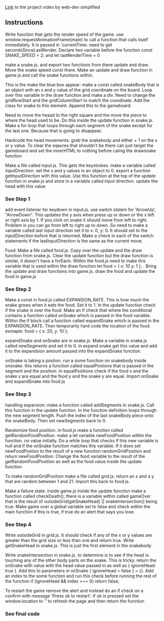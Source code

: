 [Link](https://www.youtube.com/watch?v=QTcIXok9wNY) to the project video by web-dev simplified

## Instructions

Write function that gets the render speed of the game. use window.requestAnimationFrame(main) to call a function that calls itself immediately. It is passed in 'currentTime. need to get secondsSinceLastRender. Declare two variable before the function const SNAKE_SPEED = 2; and let lastRenderTime = 0

make a snake.js. and export two functions from there update and draw. Move the snake speed const there. Make an update and draw function in game js and call the snake functions within.

This is the make the blue box appear: make a const called snakeBody that is an object with an x and y value of the grid coordinate on the board. Loop over this variable in the draw function and make a div. Need to change the gridRowStart and the gridColumnStart to match the coordinate. Add the class for snake to this element. Append this to the gameboard.

Need to move the heaad to the right square and the move the piece to where the head used to be. Do this inside the update function in snake.js. Make a for loop that loops through each segment of the snake except for the last one. Because that is going to disappear.

Hardcode the head movements. grab the snakebody and either + 1 on the x or y value. To clear the sqaures that shouldn't be there can just target the gameboard and set the innerHTML to nothing before caling the drawsnake function

Make a file called input.js. This gets the keystrokes. make a variable called inputDirection. set the x and y values in an object to 0. export a function getInputDirection with this value. Use this function at the top of the update function in snake.js and store in a variable called input direction. update the head with this value

### See Step 1

add event listener for keydown in input.js. use switch statem for 'ArrowUp', "ArrowDown". This updates the y axis when press up or down or the x left or right axis by 1. If you click on snake it should move from left to right. Problem is you can go from left to right up to down. So need to make a variable called last input direction set it to x: 0, y: 0. It should set to the inputDirection before that is returned. Make a check in each of the switch statements if the lastInputDirection is the same as the current move.

Food: Make a file called food.js. Copy over the update and the draw function from snake.js. Clear the update function but the draw function is similar, it doesn't have a forEach. Within the food.js need to make this variable that is used within the draw function let food = { x: 10 y: 1 }; . Bring the update and draw functions into game.js. draw the food and update the food in game.js

### See Step 2

Make a const in food.js called EXPANSION_RATE. This is how much the snake grows when it eats the food. Set it to 1. In the update function check if the snake is over the food. Make an if check that where the conditional contains a function called onSnake which is passed in the food variable. Within the if block call a function called expandSnake which is passed in the EXPANSION_RATE. Then temporarily hard code the location of the food. exmaple: food = { x: 20, y: 10 };

expandSnake and onSnake are in snake.js. Make a variable in snake.js called newSegments and set it to 0. in expand snake get this value and add it to the expandsion amount passed into the expandSnake function.

onSnake is taking a postion. run a some function on snakebody inside onsnake. this returns a function called equalPostions that is passed in the segment and the position. in equalPositions check if the food x and the snake x are equal and the food y and the snake y are equal. Import onSnake and expandSnake into food.js

### See Step 3

handling expansion: make a function called addSegments in snake.js. Call this function in the update function. In the function definition loops through the new segment length. Push the index of the last snakeBody piece onto the snakeBody. Then set newSegments back to 0.

Randomize food position. in food.js make a function called getRandomFoodPosition. make a let variable newFoodPosition within the function. no value initially. Do a while loop that checks if this new variable is null and if the onSnake function matches this variable. If it does set newFoodPostion to the result of a new function randomGridPosition and return newFoodPosition. Change the food variable to the result of the getRandomFoodPosition as well as the food value inside the update function.

To make randomGridPosition make a file called grid.js. return an x and a y that are random between 1 and 21. Import this back to food.js.

Make a failure state. inside game.js inside the update function make a function called checkDeath(); there is a variable within called gameOver that is the result of outsideGrid(getSnakeHead) || snakeIntersection() being true. Make game over a global variable set to false and check within the main function if this is true, if true do an alert that says you lose.

### See Step 4

Write outsideGrid in grid.js. It should check if any of the x or y values are greater than the grid size or less than one and return true. Write getSnakeHead in snake.js. This is just the first element in the snakebody

Write snakeIntersection in snake.js. to determine is to see if the head is touching any of the other body parts on the snake. This is tricky. return the onSnake with value with the head value passed in as well as { ignoreHead: true }. Add this to parameters in onSnake { ignoreHead = false } = {}. Add an index to the some function and run this check before running the rest of the function if (ignoreHead && index === 0) return false;

To restart the game remove the alert and instead do an if check on a confirm with message 'Press ok to restart'. If ok is pressed set the window.location to '\' to refresh the page and then return the function

### See final code
